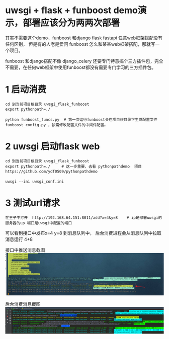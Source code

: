 

# uwsgi + flask + funboost demo演示，部署应该分为两两次部署

其实不需要这个demo，funboost 和django  flask  fastapi 任意web框架搭配没有任何区别，
但是有的人老是爱问 funboost 怎么和某某web框架搭配，那就写一个项目。

funboost 和django搭配不像 django_celery 还要专门特意搞个三方插件包，完全不需要，在任何web框架中使用funboost都没有需要专门学习的三方插件包。 

# 1 启动消费  
```
cd 到当前项目根目录 uwsgi_flask_funboost
export pythonpath=./

python funboost_funcs.py  # 第一次运行funboost会在项目根目录下生成配置文件 funboost_config.py ，按需修改配置文件的中间件配置。
```

# 2 uwsgi 启动flask web

```
cd 到当前项目根目录 uwsgi_flask_funboost
export pythonpath=./     # 这一步重要，去看 pythonpathdemo  项目 https://github.com/ydf0509/pythonpathdemo

uwsgi --ini uwsgi_conf.ini   

```

# 3 测试url请求

```
在王子中打开  http://192.168.64.151:8011/add?x=4&y=8    # ip是部署uwsgi的服务器的up 端口是uwsgi中配置的端口
```

可以看到接口中发布x=4 y=8 到消息队列中， 后台消费进程会从消息队列中拉取消息运行 4+8

接口中推送消息截图
![img_1.png](img_1.png)

后台消费消息截图
![img.png](img.png)

